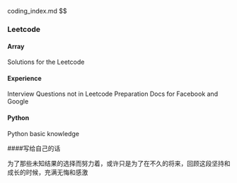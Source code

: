 coding_index.md $$

### Leetcode

#### Array
Solutions for the Leetcode

#### Experience
Interview Questions not in Leetcode
Preparation Docs for Facebook and Google

#### Python
Python basic knowledge 



####写给自己的话

为了那些未知结果的选择而努力着，或许只是为了在不久的将来，回顾这段坚持和成长的时候，充满无悔和感激
